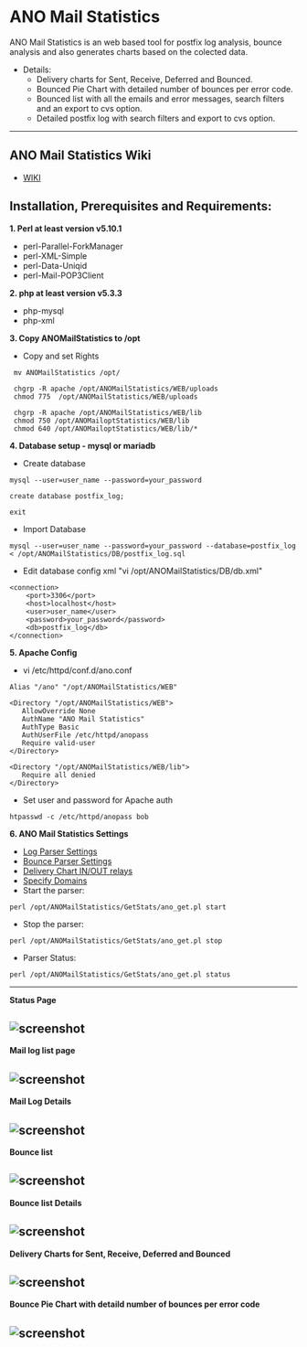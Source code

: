 # ANO Mail Statistics

  ANO Mail Statistics is an web based tool for postfix log analysis, bounce analysis and also generates charts based on the colected data.  

 * Details:  
   * Delivery charts for Sent, Receive, Deferred and Bounced.  
   * Bounced Pie Chart with detailed number of bounces per error code.  
   * Bounced list with all the emails and error messages, search filters and an export to cvs option.  
   * Detailed postfix log with search filters and export to cvs option.  
 ----------- 
 
ANO Mail Statistics Wiki
-----------  

* [WIKI](https://github.com/andreidemian/ANOMailStatistics/wiki)  
  
  
  
Installation, Prerequisites and Requirements:
-----------
  
**1. Perl at least version v5.10.1**  
* perl-Parallel-ForkManager  
* perl-XML-Simple  
* perl-Data-Uniqid  
* perl-Mail-POP3Client  
  
**2. php at least version v5.3.3**  
* php-mysql   
* php-xml  

**3. Copy ANOMailStatistics to /opt**  
* Copy and set Rights
```
 mv ANOMailStatistics /opt/
 
 chgrp -R apache /opt/ANOMailStatistics/WEB/uploads
 chmod 775  /opt/ANOMailStatistics/WEB/uploads
 
 chgrp -R apache /opt/ANOMailStatistics/WEB/lib
 chmod 750 /opt/ANOMailoptStatistics/WEB/lib
 chmod 640 /opt/ANOMailoptStatistics/WEB/lib/*
```

**4. Database setup - mysql or mariadb**
* Create database  
```
mysql --user=user_name --password=your_password

create database postfix_log;

exit
```
* Import Database  
```
mysql --user=user_name --password=your_password --database=postfix_log < /opt/ANOMailStatistics/DB/postfix_log.sql
```
* Edit database config xml "vi /opt/ANOMailStatistics/DB/db.xml"
```
<connection>
	<port>3306</port>
	<host>localhost</host>
	<user>user_name</user>
	<password>your_password</password>
	<db>postfix_log</db>
</connection>
```

**5. Apache Config**  
* vi /etc/httpd/conf.d/ano.conf  
```
Alias "/ano" "/opt/ANOMailStatistics/WEB"

<Directory "/opt/ANOMailStatistics/WEB">
   AllowOverride None
   AuthName "ANO Mail Statistics"
   AuthType Basic
   AuthUserFile /etc/httpd/anopass
   Require valid-user
</Directory>

<Directory "/opt/ANOMailStatistics/WEB/lib">
   Require all denied
</Directory>
```
* Set user and password for Apache auth  
```
htpasswd -c /etc/httpd/anopass bob
```
**6. ANO Mail Statistics Settings**  
* [Log Parser Settings](https://github.com/andreidemian/ANOMailStatistics/wiki/Log-Config)  
* [Bounce Parser Settings](https://github.com/andreidemian/ANOMailStatistics/wiki/Bounce-Mail-Box)  
* [Delivery Chart IN/OUT relays](https://github.com/andreidemian/ANOMailStatistics/wiki/SMTP-IN-OUT)  
* [Specify Domains](https://github.com/andreidemian/ANOMailStatistics/wiki/Domains)  
* Start the parser:  
```
perl /opt/ANOMailStatistics/GetStats/ano_get.pl start
```
* Stop the parser:  
```
perl /opt/ANOMailStatistics/GetStats/ano_get.pl stop
```
* Parser Status:  
```
perl /opt/ANOMailStatistics/GetStats/ano_get.pl status
```
  
-----------

**Status Page**  
  
![screenshot](https://user-images.githubusercontent.com/17200386/31162925-8ba94556-a8e8-11e7-896d-dfef48812666.png)  
-----------

**Mail log list page**  
  
![screenshot](https://user-images.githubusercontent.com/17200386/31162924-8ba5acac-a8e8-11e7-82c9-69d24106a116.png)  
-----------

**Mail Log Details**  
  
![screenshot](https://user-images.githubusercontent.com/17200386/31162923-8ba5c1b0-a8e8-11e7-848c-374afaf81ee4.png)  
-----------

**Bounce list**
  
![screenshot](https://user-images.githubusercontent.com/17200386/31162921-8ba4168a-a8e8-11e7-888f-fe54e5021363.png)  
-----------

**Bounce list Details**
  
![screenshot](https://user-images.githubusercontent.com/17200386/31162922-8ba43840-a8e8-11e7-9226-c7c771882b51.png)  
-----------

**Delivery Charts for Sent, Receive, Deferred and Bounced**
  
![screenshot](https://user-images.githubusercontent.com/17200386/31162954-bc9e4b52-a8e8-11e7-8f58-c2ce7b80bbee.png)  
-----------

**Bounce Pie Chart with detaild number of bounces per error code**
  
![screenshot](https://user-images.githubusercontent.com/17200386/31162956-bcaf636a-a8e8-11e7-98d6-16aa99633402.png)
-----------  
